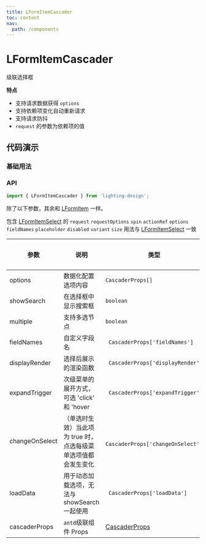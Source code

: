 ```yaml
---
title: LFormItemCascader
toc: content
nav:
  path: /components
---
```


# LFormItemCascader

级联选择框

**特点**

- 支持请求数据获得 `options`
- 支持依赖项变化自动重新请求
- 支持请求防抖
- `request` 的参数为依赖项的值

## 代码演示

### 基础用法

<code src='./demos/Demo1.tsx'></code>

### API

```ts
import { LFormItemCascader } from 'lighting-design';
```

除了以下参数，其余和 [LFormItem](/components/form-item) 一样。

包含 [LFormItemSelect](/components/form-item-select#api) 的 `request` `requestOptions` `spin` `actionRef` `options` `fieldNames` `placeholder` `disabled` `variant` `size`
用法与 [LFormItemSelect](/components/form-item-select#api) 一致

| 参数           | 说明                                                           | 类型                                                            | 默认值 |
| -------------- | -------------------------------------------------------------- | --------------------------------------------------------------- | ------ |
| options        | 数据化配置选项内容                                             | `CascaderProps[]`                                               | `-`    |
| showSearch     | 在选择框中显示搜索框                                           | `boolean`                                                       | `-`    |
| multiple       | 支持多选节点                                                   | `boolean`                                                       | `-`    |
| fieldNames     | 自定义字段名                                                   | ` CascaderProps['fieldNames']`                                  | `-`    |
| displayRender  | 选择后展示的渲染函数                                           | ` CascaderProps['displayRender']`                               | `-`    |
| expandTrigger  | 次级菜单的展开方式，可选 'click' 和 'hover                     | ` CascaderProps['expandTrigger']`                               | `-`    |
| changeOnSelect | （单选时生效）当此项为 true 时，点选每级菜单选项值都会发生变化 | ` CascaderProps['changeOnSelect']`                              | `-`    |
| loadData       | 用于动态加载选项，无法与 showSearch 一起使用                   | ` CascaderProps['loadData']`                                    | `-`    |
| cascaderProps  | `antd`级联组件 Props                                           | [CascaderProps](https://ant.design/components/cascader-cn/#api) | `-`    |
